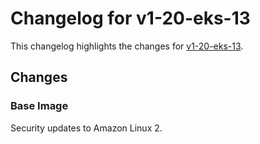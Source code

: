 # Changelog for v1-20-eks-13

This changelog highlights the changes for [v1-20-eks-13](https://github.com/aws/eks-distro/tree/v1-20-eks-13).

## Changes

### Base Image

Security updates to Amazon Linux 2.
